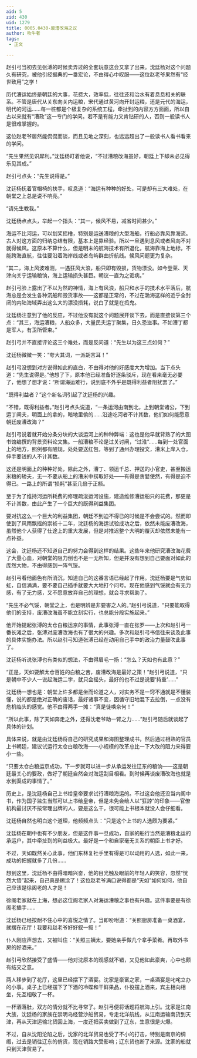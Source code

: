```yaml
---
aid: 5
zid: 430
uid: 1279
title: 0005.0430-废漕改海之议
author: 吹牛者
tags: 
 - 正文

---
```




  赵引弓当初去见张溥的时候卖弄过的全套玩意这会又拿了出来。沈廷杨对这个问题久有研究，被他引经据典的一番宏论，不由得心中叹服——这位赵老爷果然有“经世致用”之学！

  历代漕运始终是朝廷的大事，花费大，效率低，往往还和治水有着息息相关的联系。不管是唐代从关东向关内运粮，宋代通过黄河向开封运粮，还是元代的海运，明代的河运……每一桩都是个极复杂的系统工程，牵扯到的内容方方面面，所以自古以来就有“漕政”这一专门的学问。若不是有能力又肯钻研的人，否则一般读书人是很难掌握的。

  这位赵老爷居然能侃侃而谈，而且见地之深刻，也远远超出了一般读书人看书看来的学问。

  “先生果然见识犀利。”沈廷杨盯着他说，“不过漕粮改海虽好，朝廷上下却未必见得乐见其成。”

  赵引弓点头：“先生说得是。”

  沈廷杨抚着官帽椅的扶手，叹息道：“海运有种种的好处，可是却有三大难处，在朝堂之上总是说不响亮。”

  “请先生教我。”

  沈廷杨点点头，举起一个指头：“其一，候风不易，减省时间甚少。”

  海运不比河运，可以划桨摇橹，特别是运送漕粮的大型海船，行船必靠风靠海流。古人对这方面的归纳总结有限，基本上是靠经验。所以一旦遇到息风或者风向不对就得候风。这原本不算什么，但是明末的航海技术有所退化，航海靠海上地标，不能跨海直航，往往要沿着海岸线或者岛屿群曲折航线。候风问题更为复杂。

  “其二，海上风波难测，一遇狂风大浪，船只即有毁损，货物漂没。如今登莱、天津向关宁运输粮饷，海上运输损失甚巨。朝议一直为之诟病。”

  赵引弓脸上露出了不以为然的神情，海上有风浪，船只和水手的技术水平落后，航海总是会发生各种沉船和毁货事故——这都是正常的，不过在渤海这样的近乎全封闭的内陆海域弄出这么大的漂没损耗，说白了就是在捣鬼。

  沈廷杨注意到了他的反应，不过他没有就这个问题展开谈下去，而是直接谈第三个点：“其三，海运漕粮，人船众多，大量民夫运丁聚集，日久恐滋事。不如漕丁都是军人，有卫所管束。”

  赵引弓并不直接评论这三个难处，而是反问道：“先生以为这三点如何？”

  沈廷杨微微一笑：“夸大其词，一派胡言耳！”

  赵引弓没想到对方说得如此的直白，不由得对他的好感度大为增加。当下点头道：“先生说得是。”他想了下，原本他已经准备好逐条驳斥，现在看来毫无必要了，他想了想才说：“所谓海运难行，说到底不外乎是既得利益者阻扰罢了。”

  “既得利益者？”这个新名词引起了沈廷杨的兴趣。

  “不错，既得利益者。”赵引弓点头说道，“一条运河由南到北，上到朝堂诸公，下到运丁闸夫，明面上的拿的，暗地里偷的……沿途吃河者不计其数，他们如何能愿意朝廷废漕改海？”

  赵引弓说着就开始分条分块的大谈运河上的种种弊端：这也是他早就背熟了的大图书馆编撰的背景资料论文集。一船漕粮不论是过关讨闸，“过淮”……每到一处官面上的地方，照例都有陋规，处处要送红包，等到了通州办理投文，漕米上岸入仓，伸手要钱的人不计其数。

  这还是明面上的种种好处，除此之外，漕丁、领运千总、押送的小官吏，甚至搬运米粮的轿夫，无一不要从船上的漕米中捞取好处——有得是贪婪使然，有得是迫不得已。一路上的所谓“损耗”甚至几倍于正额。

  至于为了维持河运所耗费的修理疏浚运河设施，建造维修漕运船只的花费，那更是不计其数，由此产生了一个巨大的既得利益集团。

  要对抗这么一个巨大的利益集团，朝廷不到迫不得已的时候是不会尝试的。然而即使到了风雨飘摇的崇祯十二年，沈廷杨的海运试验成功之后，依然未能废漕改海，虽然他个人获得了仕途上的重大发展，但是对推迟整个大明的覆灭却依然未能有一点补益。

  这会，沈廷杨还不知道自己的努力会得到这样的结果。这些年来他研究漕改海花费了大量心血，对朝堂的阻力倒也不是一无所知，但是并没有想到自己要面对如此的庞然大物，不由得感到一阵气馁。

  赵引弓看他面色有所消沉，知道自己的这番言语已经起了作用。沈廷杨要是气势如虹，自信满满，要不要自己插手就要大大地打个问号。现在他感到气馁就会有无力感，有了无力感，又不愿意放弃自己的理想，就会寻求帮助了。

  “先生不必气馁，朝堂之上，也是明辨是非要害之人的。”赵引弓说道，“只要能取得他们的支持，废漕改海虽不能立刻实行，也总能分段实施起来。”

  他开始提起张溥的太仓白粮运京的事情，此事张溥一直在张罗——上次和赵引弓一番长滩之后，张溥对废漕改海也有了很大的兴趣。多次和赵引弓书信往来谈及此事的具体实施办法。所以赵引弓知道张溥已经在动用自己手中的政治力量鼓吹此事了。

  沈廷杨听说张溥也有类似的想法，不由得眉毛一扬：“怎么？天如也有此意？”

  “正是，天如要解太仓百姓的白粮之苦，废漕改海是最好之策！”赵引弓说道，“只是朝中不少人一说起海运二字，就只会摇头，最好的也不过是说要‘持重’……”

  沈廷杨一想也是：朝堂上许多都是坐而论道之人，对实务不是一窍不通就是不懂装懂，说的都是绝对正确的废话，最好诸事不变，因循守旧地混下去拉倒，一点没有危机临头的感觉。他不由得两手一摊：“真是徒唤奈何！”

  “所以此事，除了天如奔走之外，还得沈老爷助一臂之力……”赵引弓随后就谈起了具体的计划。

  具体来说，就是由沈廷杨将自己的研究成果和海图整理成书，然后通过相熟的官员上书朝廷，建议试运行太仓白粮改海——小规模的改革总比一下大改的阻力来得要小一些。

  “只要太仓白粮运京成功，下一步就可以进一步从承运发往辽东的粮饷——这是朝廷最关心的要政，做好了朝廷自然会对海运刮目相看。到时候再谈废漕改海也就是水到渠成的事情了。”

  历史上，是沈廷杨自己上书给皇帝要求试行漕粮海运的。不过这会他还没当内阁中书，作为国子监生当然可以上书给皇帝，但是未免会给人以“狂誖”的印象——官僚机构最讨厌不按常理出牌的人，要是这么干，很可能上书根本就没人会仔细看。

  沈廷杨自然也明白这个道理，他频频点头：“只是这个上书的人选颇为要紧。”

  沈廷杨在朝中也有不少朋友，但是这件事一旦成功，自家的船行当然是漕粮北运的承运户，其中牵扯到的利益极大。最好是一个和自家毫无关系的朝臣上书才好。

  不过，天如既然关心此事，他们东林复社手里有得是可以动用的人选，如此一来，成功的把握就多了几份……

  想到这里，沈廷杨不由得暗暗兴奋，他的目光触及眼前的年轻人的笑容，忽然“恍然大悟”起来，自己真是糊涂了！这位赵老爷满口说得都是“天如”如何如何，他自己应该是徐阁老的人才是！

  徐阁老家就在上海，想必这位阁老家人对海运漕粮之事也有兴趣。这件事要是有徐阁老插手……

  沈廷杨已经按耐不住心中的喜悦之情了。当即吩咐道：“关照厨房准备一桌酒宴，就摆在花厅！我要和赵老爷好好叙一叙！”

  仆人刚应声想去，又被叫住：“关照三姨太，要她亲手做几个拿手菜肴。再取外书房的好酒来。”

  赵引弓欣然接受了盛情——他对沈原本的观感就不错，又见他如此豪爽，心中也颇有结交之意。

  两人移步到了花厅，这里已经摆下了酒宴。沈家是豪富之家，一桌酒宴是叱咤立办的小事。桌子上已经摆下了下酒的冷碟和干鲜果品，仆役摆上酒来，宾主相向相坐，先互相敬了一杯。

  一杯酒落肚，双方的情分就不比寻常了。赵引弓便将话题将航海上引。沈家是江南大族，沈廷杨的家族在崇明岛经营沙船贸易，专走北洋航线，从江南运输南货到天津，再从天津运输北货回上海，一度还把买卖做到了辽东，生意很是火爆。

  不过，自从沈阳沦陷之后，沈家的北洋贸易也受了不小的打击，特别是南京的绸缎，过去是销往辽东的俏货，现在销路大受影响；辽东货也断了来源。沈家的船就只到天津贸易了。


